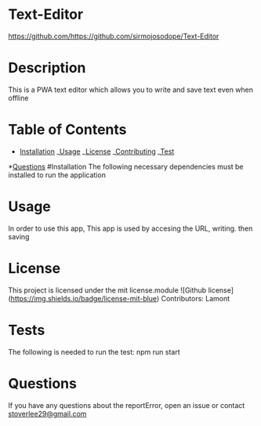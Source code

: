 # Text-Editor

https://github.com/https://github.com/sirmojosodope/Text-Editor

# Description

This is a PWA text editor which allows you to write and save text even when offline

# Table of Contents

- [Installation](#installation)
  _[Usage](#usage)
  _[License](#lisense)
  _[Contributing](#contributing)
  _[Test](#tests)

\*[Questions](#questions)
#Installation
The following necessary dependencies must be installed to run the application

# Usage

In order to use this app, This app is used by accesing the URL, writing. then saving

# License

This project is licensed under the mit license.module
![Github license] (https://img.shields.io/badge/license-mit-blue)
Contributors: Lamont

# Tests

The following is needed to run the test: npm run start

# Questions

If you have any questions about the reportError, open an issue or contact stoverlee29@gmail.com
